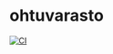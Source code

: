 # ohtuvarasto

[![CI](https://github.com/user34911/ohtuvarasto/actions/workflows/main.yml/badge.svg)](https://github.com/user34911/ohtuvarasto/actions/workflows/main.yml)
